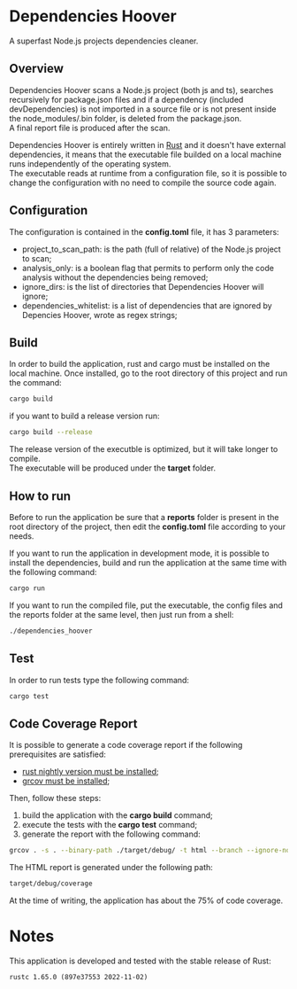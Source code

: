 # Dependencies Hoover

A superfast Node.js projects dependencies cleaner.

## Overview

Dependencies Hoover scans a Node.js project (both js and ts), searches recursively for package.json files and  if a dependency (included devDependencies) is not imported in a source file or is not present inside the node_modules/.bin folder, is deleted from the
package.json.<br/>
A final report file is produced after the scan.

Dependencies Hoover is entirely written in [Rust](https://www.rust-lang.org/) and it doesn't have external dependencies, it means that the executable file builded on a local machine runs independently of the operating system.<br />
The executable reads at runtime from a configuration file, so it is possible to change the configuration with no need to compile the source code again.

## Configuration

The configuration is contained in the **config.toml** file, it has 3 parameters:

* project_to_scan_path: is the path (full of relative) of the Node.js project to scan;
* analysis_only: is a boolean flag that permits to perform only the code analysis without the dependencies being removed;
* ignore_dirs: is the list of directories that Dependencies Hoover will ignore;
* dependencies_whitelist: is a list of dependencies that are ignored by Depencies Hoover, wrote as regex strings;

## Build

In order to build the application, rust and cargo must be installed on the local machine.
Once installed, go to the root directory of this project and run the command:

```bash
cargo build
```

if you want to build a release version run:

```bash
cargo build --release
```

The release version of the executble is optimized, but it will take longer to compile.<br />
The executable will be produced under the **target** folder.

## How to run

Before to run the application be sure that a **reports** folder is present in the root directory of the project, then edit the **config.toml** file according to your needs.<br />

If you want to run the application in development mode, it is possible to install the dependencies, build and run the application at the same time with the following command:

```bash
cargo run
```

If you want to run the compiled file, put the executable, the config files and the reports folder at the same level, then just run from a shell:

```bash
./dependencies_hoover
```

## Test

In order to run tests type the following command:

```bash
cargo test
```

## Code Coverage Report

It is possible to generate a code coverage report if the following prerequisites are satisfied:

* [rust nightly version must be installed](https://www.geeksforgeeks.org/how-to-install-rust-nightly-on-macos/);
* [grcov must be installed](https://github.com/mozilla/grcov);

Then, follow these steps:

1. build the application with the **cargo build** command;
2. execute the tests with the **cargo test** command;
3. generate the report with the following command:

```bash
grcov . -s . --binary-path ./target/debug/ -t html --branch --ignore-not-existing -o ./target/debug/coverage/
```

The HTML report is generated under the following path:

```bash
target/debug/coverage
```

At the time of writing, the application has about the 75% of code coverage.

# Notes

This application is developed and tested with the stable release of Rust:

```
rustc 1.65.0 (897e37553 2022-11-02)
```

